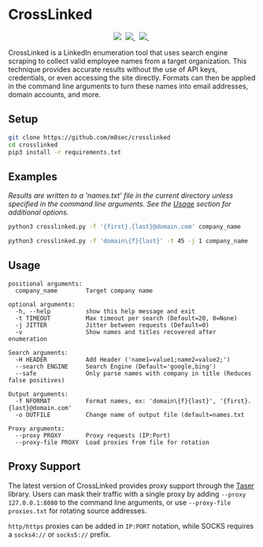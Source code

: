# CrossLinked
<p align="center">
    <img src="https://img.shields.io/badge/License-GPL%20v3.0-green?style=plastic"/>&nbsp;
    <a href="https://www.twitter.com/m8sec">
        <img src="https://img.shields.io/badge/Twitter-@m8sec-blue?style=plastic&logo=twitter"/>
    </a>&nbsp;
    <a href="https://github.com/sponsors/m8sec">
        <img src="https://img.shields.io/badge/Sponsor-GitHub-red?style=plastic&logo=github"/>
    </a>&nbsp;
 </p>

CrossLinked is a LinkedIn enumeration tool that uses search engine scraping to collect valid employee names from a target 
organization. This technique provides accurate results without the use of API keys, credentials, or even accessing 
the site directly. Formats can then be applied in the command line arguments to turn these names into email addresses, 
domain accounts, and more.

## Setup
```bash
git clone https://github.com/m8sec/crosslinked
cd crosslinked
pip3 install -r requirements.txt
```

## Examples
*Results are written to a 'names.txt' file in the current directory unless specified in the command line arguments.
See the <a href="#Usage">Usage</a> section for additional options.*
```bash
python3 crosslinked.py -f '{first}.{last}@domain.com' company_name
```

```bash
python3 crosslinked.py -f 'domain\{f}{last}' -t 45 -j 1 company_name
```

## Usage
```
positional arguments:
  company_name        Target company name

optional arguments:
  -h, --help          show this help message and exit
  -t TIMEOUT          Max timeout per search (Default=20, 0=None)
  -j JITTER           Jitter between requests (Default=0)
  -v                  Show names and titles recovered after enumeration

Search arguments:
  -H HEADER           Add Header ('name1=value1;name2=value2;')
  --search ENGINE     Search Engine (Default='google,bing')
  --safe              Only parse names with company in title (Reduces false positives)

Output arguments:
  -f NFORMAT          Format names, ex: 'domain\{f}{last}', '{first}.{last}@domain.com'
  -o OUTFILE          Change name of output file (default=names.txt

Proxy arguments:
  --proxy PROXY       Proxy requests (IP:Port)
  --proxy-file PROXY  Load proxies from file for rotation
```

## Proxy Support
The latest version of CrossLinked provides proxy support through the <a href='https://github.com/m8r0wn/taser'>Taser</a>
library. Users can mask their traffic with a single proxy by adding ```--proxy 127.0.0.1:8080``` to the command line 
arguments, or use ```--proxy-file proxies.txt``` for rotating source addresses.

```http/https``` proxies can be added in ```IP:PORT``` notation, while SOCKS requires a ```socks4://``` or 
```socks5://``` prefix.


